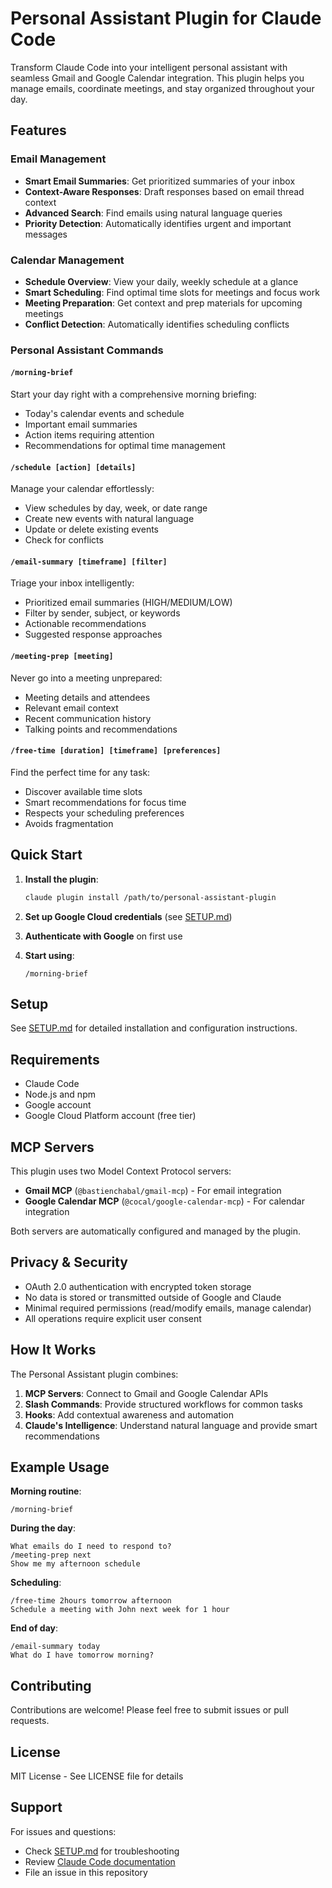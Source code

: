 # Personal Assistant Plugin for Claude Code

Transform Claude Code into your intelligent personal assistant with seamless Gmail and Google Calendar integration. This plugin helps you manage emails, coordinate meetings, and stay organized throughout your day.

## Features

### Email Management
- **Smart Email Summaries**: Get prioritized summaries of your inbox
- **Context-Aware Responses**: Draft responses based on email thread context
- **Advanced Search**: Find emails using natural language queries
- **Priority Detection**: Automatically identifies urgent and important messages

### Calendar Management
- **Schedule Overview**: View your daily, weekly schedule at a glance
- **Smart Scheduling**: Find optimal time slots for meetings and focus work
- **Meeting Preparation**: Get context and prep materials for upcoming meetings
- **Conflict Detection**: Automatically identifies scheduling conflicts

### Personal Assistant Commands

#### `/morning-brief`
Start your day right with a comprehensive morning briefing:
- Today's calendar events and schedule
- Important email summaries
- Action items requiring attention
- Recommendations for optimal time management

#### `/schedule [action] [details]`
Manage your calendar effortlessly:
- View schedules by day, week, or date range
- Create new events with natural language
- Update or delete existing events
- Check for conflicts

#### `/email-summary [timeframe] [filter]`
Triage your inbox intelligently:
- Prioritized email summaries (HIGH/MEDIUM/LOW)
- Filter by sender, subject, or keywords
- Actionable recommendations
- Suggested response approaches

#### `/meeting-prep [meeting]`
Never go into a meeting unprepared:
- Meeting details and attendees
- Relevant email context
- Recent communication history
- Talking points and recommendations

#### `/free-time [duration] [timeframe] [preferences]`
Find the perfect time for any task:
- Discover available time slots
- Smart recommendations for focus time
- Respects your scheduling preferences
- Avoids fragmentation

## Quick Start

1. **Install the plugin**:
   ```bash
   claude plugin install /path/to/personal-assistant-plugin
   ```

2. **Set up Google Cloud credentials** (see [SETUP.md](SETUP.md))

3. **Authenticate with Google** on first use

4. **Start using**:
   ```
   /morning-brief
   ```

## Setup

See [SETUP.md](SETUP.md) for detailed installation and configuration instructions.

## Requirements

- Claude Code
- Node.js and npm
- Google account
- Google Cloud Platform account (free tier)

## MCP Servers

This plugin uses two Model Context Protocol servers:
- **Gmail MCP** (`@bastienchabal/gmail-mcp`) - For email integration
- **Google Calendar MCP** (`@cocal/google-calendar-mcp`) - For calendar integration

Both servers are automatically configured and managed by the plugin.

## Privacy & Security

- OAuth 2.0 authentication with encrypted token storage
- No data is stored or transmitted outside of Google and Claude
- Minimal required permissions (read/modify emails, manage calendar)
- All operations require explicit user consent

## How It Works

The Personal Assistant plugin combines:
1. **MCP Servers**: Connect to Gmail and Google Calendar APIs
2. **Slash Commands**: Provide structured workflows for common tasks
3. **Hooks**: Add contextual awareness and automation
4. **Claude's Intelligence**: Understand natural language and provide smart recommendations

## Example Usage

**Morning routine**:
```
/morning-brief
```

**During the day**:
```
What emails do I need to respond to?
/meeting-prep next
Show me my afternoon schedule
```

**Scheduling**:
```
/free-time 2hours tomorrow afternoon
Schedule a meeting with John next week for 1 hour
```

**End of day**:
```
/email-summary today
What do I have tomorrow morning?
```

## Contributing

Contributions are welcome! Please feel free to submit issues or pull requests.

## License

MIT License - See LICENSE file for details

## Support

For issues and questions:
- Check [SETUP.md](SETUP.md) for troubleshooting
- Review [Claude Code documentation](https://docs.claude.com/en/docs/claude-code)
- File an issue in this repository